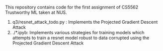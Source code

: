 This repository contains code for the first assignment of CS5562 Trustworthy ML taken at NUS.
1. q3/resnet_attack_todo.py : Implements the Projected Gradient Descent Attack
2. ./*.ipyb: Implements various strategies for training models which attempts to train a resnet model robust to data corrupted using the Projected Gradient Descent Attack
